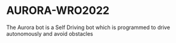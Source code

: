 # AURORA-WRO2022
The Aurora bot is a Self Driving bot which is programmed to drive autonomously and avoid obstacles

